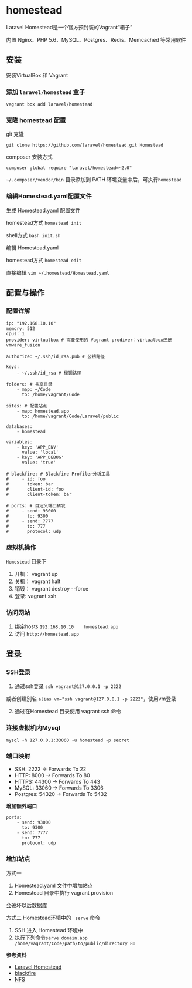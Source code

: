 # homestead

Laravel Homestead是一个官方预封装的Vagrant“箱子”

内置 Nginx、PHP 5.6、MySQL、Postgres、Redis、Memcached 等常用软件

## 安装

安装VirtualBox 和 Vagrant

### 添加 `laravel/homestead` 盒子

`vagrant box add laravel/homestead`

### 克隆 homestead 配置

git 克隆

`git clone https://github.com/laravel/homestead.git Homestead `

composer 安装方式

`composer global require "laravel/homestead=~2.0"`

`~/.composer/vendor/bin` 目录添加到 PATH 环境变量中后，可执行`homestead`

### 编辑Homestead.yaml配置文件

生成 Homestead.yaml 配置文件

homestead方式 `homestead init`

shell方式 `bash init.sh`

编辑 Homestead.yaml

homestead方式 `homestead edit`

直接编辑 `vim ~/.homestead/Homestead.yaml`

## 配置与操作

### 配置详解

```
ip: "192.168.10.10"
memory: 512
cpus: 1
provider: virtualbox # 需要使用的 Vagrant prodiver：virtualbox还是vmware_fusion

authorize: ~/.ssh/id_rsa.pub # 公钥路径

keys:
    - ~/.ssh/id_rsa # 秘钥路径

folders: # 共享目录
    - map: ~/Code
      to: /home/vagrant/Code

sites: # 配置站点
    - map: homestead.app
      to: /home/vagrant/Code/Laravel/public

databases:
    - homestead

variables:
    - key: 'APP_ENV'
      value: 'local'
    - key: 'APP_DEBUG'
      value: 'true'

# blackfire: # Blackfire Profiler分析工具
#     - id: foo
#       token: bar
#       client-id: foo
#       client-token: bar

# ports: # 自定义端口转发
#     - send: 93000
#       to: 9300
#     - send: 7777
#       to: 777
#       protocol: udp

```

### 虚拟机操作

`Homestead` 目录下

1. 开机： vagrant up
1. 关机： vagrant halt 
1. 销毁： vagrant destroy --force
2. 登录:  vagrant ssh

### 访问网站

1. 绑定hosts `192.168.10.10    homestead.app`
2. 访问 `http://homestead.app`

## 登录

### SSH登录

1. 通过ssh登录 `ssh vagrant@127.0.0.1 -p 2222`

或者创建别名 `alias vm="ssh vagrant@127.0.0.1 -p 2222"`，使用vm登录

2. 通过在Homestead 目录使用 vagrant ssh 命令

### 连接虚拟机内Mysql

`mysql -h 127.0.0.1:33060 -u homestead -p secret`

### 端口映射

- SSH: 2222 → Forwards To 22
- HTTP: 8000 → Forwards To 80
- HTTPS: 44300 → Forwards To 443
- MySQL: 33060 → Forwards To 3306
- Postgres: 54320 → Forwards To 5432

**增加额外端口**

```
ports:
    - send: 93000
      to: 9300
    - send: 7777
      to: 777
      protocol: udp
```

### 增加站点

方式一

1. Homestead.yaml 文件中增加站点
1. Homestead 目录中执行 vagrant provision

会破坏以后数据库

方式二 Homestead环境中的 ` serve` 命令

1. SSH 进入 Homestead 环境中
1. 执行下列命令`serve domain.app /home/vagrant/Code/path/to/public/directory 80`



**参考资料**

- [Laravel Homestead](http://laravel-china.org/docs/5.0/homestead)
- [blackfire](https://blackfire.io/)
- [NFS](http://docs.vagrantup.com/v2/synced-folders/nfs.html)